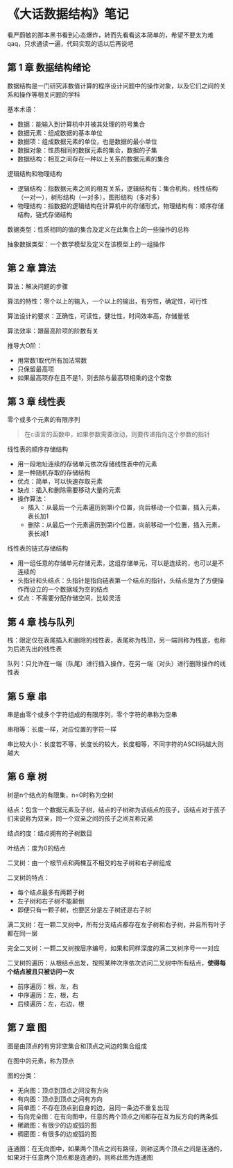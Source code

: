 # 《大话数据结构》笔记

看严蔚敏的那本黑书看到心态爆炸，转而先看看这本简单的，希望不要太为难qaq，只求通读一遍，代码实现的话以后再说吧

## 第 1 章 数据结构绪论

数据结构是一门研究非数值计算的程序设计问题中的操作对象，以及它们之间的关系和操作等相关问题的学科

基本术语：

- 数据：能输入到计算机中并被其处理的符号集合
- 数据元素：组成数据的基本单位
- 数据项：组成数据元素的单位，也是数据的最小单位
- 数据对象：性质相同的数据元素的集合，数据的子集
- 数据结构：相互之间存在一种以上关系的数据元素的集合

逻辑结构和物理结构

- 逻辑结构：指数据元素之间的相互关系，逻辑结构有：集合机构，线性结构（一对一），树形结构（一对多），图形结构（多对多）
- 物理结构：指数据的逻辑结构在计算机中的存储形式，物理结构有：顺序存储结构，链式存储结构

数据类型：性质相同的值的集合及定义在此集合上的一些操作的总称

抽象数据类型：一个数学模型及定义在该模型上的一组操作

## 第 2 章 算法

算法：解决问题的步骤

算法的特性：零个以上的输入，一个以上的输出，有穷性，确定性，可行性

算法设计的要求：正确性，可读性，健壮性，时间效率高，存储量低

算法效率：跟最高阶项的阶数有关

推导大O阶：

- 用常数1取代所有加法常数
- 只保留最高项
- 如果最高项存在且不是1，则去除与最高项相乘的这个常数

## 第 3 章 线性表

零个或多个元素的有限序列

> 在c语言的函数中，如果参数需要改动，则要传递指向这个参数的指针

线性表的顺序存储结构

- 用一段地址连续的存储单元依次存储线性表中的元素
- 是一种随机存取的存储结构
- 优点：简单，可以快速存取元素
- 缺点：插入和删除需要移动大量的元素
- 操作算法：
  - 插入：从最后一个元素遍历到第i个位置，向后移动一个位置，插入元素，表长加1
  - 删除：从最后一个元素遍历到第i个位置，向前移动一个位置，插入元素，表长减1

线性表的链式存储结构

- 用一组任意的存储单元存储元素，这组存储单元，可以是连续的，也可以是不连续的
- 头指针和头结点：头指针是指向链表第一个结点的指针，头结点是为了方便操作而设立的一个数据域为空的结点
- 优点：不需要分配存储空间，比较灵活

## 第 4 章 栈与队列

栈：限定仅在表尾插入和删除的线性表，表尾称为栈顶，另一端则称为栈底，也称为后进先出的线性表

队列：只允许在一端（队尾）进行插入操作，在另一端（对头）进行删除操作的线性表


## 第 5 章 串

串是由零个或多个字符组成的有限序列，零个字符的串称为空串

串相等：长度一样，对应位置的字符一样

串比较大小：长度若不等，长度长的较大，长度相等，不同字符的ASCII码越大则越大

## 第 6 章 树

树是n个结点的有限集，n=0时称为空树

结点：包含一个数据元素及子树，结点的子树称为该结点的孩子，该结点对于孩子们来说称为双亲，同一个双亲之间的孩子之间互称兄弟

结点的度：结点拥有的子树数目

叶结点：度为0的结点

二叉树：由一个根节点和两棵互不相交的左子树和右子树组成

二叉树的特点：

- 每个结点最多有两颗子树
- 左子树和右子树不能颠倒
- 即便只有一颗子树，也要区分是左子树还是右子树

满二叉树：在一颗二叉树中，所有分支结点都存在左子树和右子树，并且所有叶子都在同一层

完全二叉树：一颗二叉树按层序编号，如果和同样深度的满二叉树序号一一对应

二叉树的遍历：从根结点出发，按照某种次序依次访问二叉树中所有结点，**使得每个结点被且只被访问一次**

- 前序遍历：根，左，右
- 中序遍历：左，根，右
- 后续遍历：左，右边，根

## 第 7 章 图

图是由顶点的有穷非空集合和顶点之间边的集合组成

在图中的元素，称为顶点

图的分类：

- 无向图：顶点到顶点之间没有方向
- 有向图：顶点到顶点之间有方向
- 简单图：不存在顶点到自身的边，且同一条边不重复出现
- 有向完全图：在有向图中，任意的两个顶点之间都存在互为反方向的两条弧
- 稀疏图：有很少的边或弧的图
- 稠密图：有很多的边或弧的图

连通图：在无向图中，如果两个顶点之间有路径，则称这两个顶点之间是连通的，如果对于任意两个顶点都是连通的，则称此图为连通图
